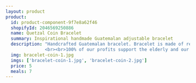```yaml
---
layout: product
product:
  id: product-component-9f7e8a62f46
  shopifyId: 2046569250886
  name: Quetzal Coin Bracelet
  summary: Inspirational handmade Guatemalan adjustable bracelet
  description: "Handcrafted Guatemalan bracelet. Bracelet is made of resistant waxed cord and beads. Features adjustable closure in the back. These bracelets provide a source of income for single mothers and recovering victims of domestic and sexual abuse in Santa María de Jesús, Guatemala. Each bracelet is packaged in a handmade typical pouch.  
               <br><br>100% of our profits support the elderly and our programs at Cosechando Felicidad Inc. including our feeding program for the elderly."
  img: bracelet-coin-1.jpg  
  imgs: ['bracelet-coin-1.jpg', 'bracelet-coin-2.jpg']
  price: 5
  meals: 7
---
```

